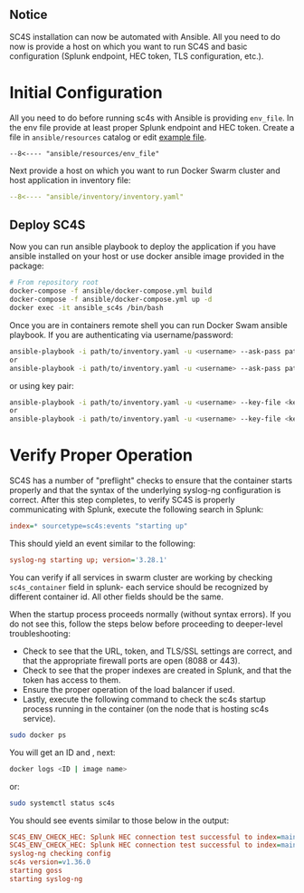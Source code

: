 ## Notice
SC4S installation can now be automated with Ansible. All you need to do now is provide a host on which you want to run SC4S and basic configuration (Splunk endpoint, HEC token, TLS configuration, etc.).

# Initial Configuration

All you need to do before running sc4s with Ansible is providing `env_file`. In the env file provide at least proper Splunk endpoint and HEC token.
Create a file in `ansible/resources` catalog or edit [example file](ansible/resources/env_file).

``` dotenv
--8<---- "ansible/resources/env_file"
```
Next provide a host on which you want to run Docker Swarm cluster and host application in inventory file:
``` yaml
--8<---- "ansible/inventory/inventory.yaml"
```
## Deploy SC4S
Now you can run ansible playbook to deploy the application if you have ansible installed on your host
or use docker ansible image provided in the package:
```bash
# From repository root
docker-compose -f ansible/docker-compose.yml build
docker-compose -f ansible/docker-compose.yml up -d
docker exec -it ansible_sc4s /bin/bash
```
Once you are in containers remote shell you can run Docker Swam ansible playbook.
If you are authenticating via username/password:
``` bash 
ansible-playbook -i path/to/inventory.yaml -u <username> --ask-pass path/to/playbooks/docker.yml
or
ansible-playbook -i path/to/inventory.yaml -u <username> --ask-pass path/to/playbooks/podman.yml

```
or using key pair:
``` bash 
ansible-playbook -i path/to/inventory.yaml -u <username> --key-file <key_file> path/to/playbooks/docker.yml
or
ansible-playbook -i path/to/inventory.yaml -u <username> --key-file <key_file> path/to/playbooks/podman.yml
```

# Verify Proper Operation

SC4S has a number of "preflight" checks to ensure that the container starts properly and that the syntax of the underlying syslog-ng
configuration is correct.  After this step completes, to verify SC4S is properly communicating with Splunk,
execute the following search in Splunk:

```ini
index=* sourcetype=sc4s:events "starting up"
```

This should yield an event similar to the following:

```ini
syslog-ng starting up; version='3.28.1'
```
You can verify if all services in swarm cluster are working by checking ```sc4s_container``` field in splunk- each service should be recognized by different container id. All other fields should be the same.

When the startup process proceeds normally (without syntax errors). If you do not see this,
follow the steps below before proceeding to deeper-level troubleshooting:

* Check to see that the URL, token, and TLS/SSL settings are correct, and that the appropriate firewall ports are open (8088 or 443).
* Check to see that the proper indexes are created in Splunk, and that the token has access to them.
* Ensure the proper operation of the load balancer if used.
* Lastly, execute the following command to check the sc4s startup process running in the container (on the node that is hosting sc4s service).
```bash
sudo docker ps
```
You will get an ID and <image name>, next: 

```bash
docker logs <ID | image name> 
```
or:
```bash
sudo systemctl status sc4s
```
You should see events similar to those below in the output:

```ini
SC4S_ENV_CHECK_HEC: Splunk HEC connection test successful to index=main for sourcetype=sc4s:fallback...
SC4S_ENV_CHECK_HEC: Splunk HEC connection test successful to index=main for sourcetype=sc4s:events...
syslog-ng checking config
sc4s version=v1.36.0
starting goss
starting syslog-ng
```